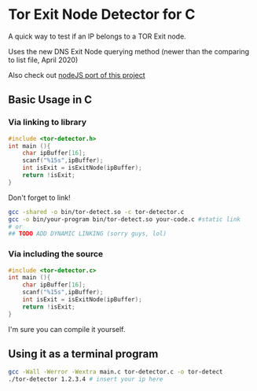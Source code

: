 # Tor Exit Node Detector for C

A quick way to test if an IP belongs to a TOR Exit node.

Uses the new DNS Exit Node querying method (newer than the comparing to list file, April 2020)

Also check out [nodeJS port of this project](https://github.com/Abrifq/tor-detector-js)

## Basic Usage in C

### Via linking to library

```c
#include <tor-detector.h>
int main (){
    char ipBuffer[16];
    scanf("%15s",ipBuffer);
    int isExit = isExitNode(ipBuffer);
    return !isExit;
}
```

Don't forget to link!

```sh
gcc -shared -o bin/tor-detect.so -c tor-detector.c
gcc -o bin/your-program bin/tor-detect.so your-code.c #static link
# or
## TODO ADD DYNAMIC LINKING (sorry guys, lol)
```

### Via including the source

```c
#include <tor-detector.c>
int main (){
    char ipBuffer[16];
    scanf("%15s",ipBuffer);
    int isExit = isExitNode(ipBuffer);
    return !isExit;
}
```

I'm sure you can compile it yourself.
<!-- TODO: welp, add instructions just in case! -->

## Using it as a terminal program

```sh
gcc -Wall -Werror -Wextra main.c tor-detector.c -o tor-detect
./tor-detector 1.2.3.4 # insert your ip here
```
